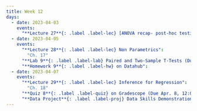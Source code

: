 ```yaml
---
title: Week 12
days:
  - date: 2023-04-03
    events:
      "**Lecture 27**{: .label .label-lec} [ANOVA recap- post-hoc testing](https://ph142-ucb.github.io/sp23/src/post_anova.pdf)":
  - date: 2023-04-05
    events:
      "**Lecture 28**{: .label .label-lec} Non Parametrics":
        "Ch. 17"
      "**Lab 9**{: .label .label-lab} Paired and Two-Sample T-Tests (Due Apr. 11)":
      "**Homework 9**{: .label .label-hw} on Datahub":
  - date: 2023-04-07
    events:
      "**Lecture 29**{: .label .label-lec} Inference for Regression": 
        "Ch. 18"
      "**Quiz 8**{: .label .label-quiz} on Gradescope (Due Apr. 8, 12:00 PM PST)":
      "**Data Project**{: .label .label-proj} Data Skills Demonstration Part II (Due 10:00 PM PST)":
---
```


